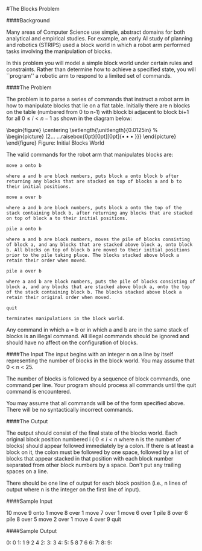 

#The Blocks Problem 

####Background 

Many areas of Computer Science use simple, abstract domains for both analytical and empirical studies. For example, an early AI study of planning and robotics (STRIPS) used a block world in which a robot arm performed tasks involving the manipulation of blocks.

In this problem you will model a simple block world under certain rules and constraints. Rather than determine how to achieve a specified state, you will ``program'' a robotic arm to respond to a limited set of commands.

####The Problem 

The problem is to parse a series of commands that instruct a robot arm in how to manipulate blocks that lie on a flat table. Initially there are n blocks on the table (numbered from 0 to n-1) with block bi adjacent to block bi+1 for all $0 \leq i < n-1$ as shown in the diagram below:
 
\begin{figure} \centering \setlength{\unitlength}{0.0125in} % \begin{picture} (2... ...raisebox{0pt}[0pt][0pt]{$\bullet \bullet \bullet$ }}} \end{picture} \end{figure}
Figure: Initial Blocks World

The valid commands for the robot arm that manipulates blocks are:

    move a onto b

    where a and b are block numbers, puts block a onto block b after returning any blocks that are stacked on top of blocks a and b to their initial positions.

    move a over b

    where a and b are block numbers, puts block a onto the top of the stack containing block b, after returning any blocks that are stacked on top of block a to their initial positions.

    pile a onto b

    where a and b are block numbers, moves the pile of blocks consisting of block a, and any blocks that are stacked above block a, onto block b. All blocks on top of block b are moved to their initial positions prior to the pile taking place. The blocks stacked above block a retain their order when moved.

    pile a over b

    where a and b are block numbers, puts the pile of blocks consisting of block a, and any blocks that are stacked above block a, onto the top of the stack containing block b. The blocks stacked above block a retain their original order when moved.

    quit

    terminates manipulations in the block world. 

Any command in which a = b or in which a and b are in the same stack of blocks is an illegal command. All illegal commands should be ignored and should have no affect on the configuration of blocks.

####The Input 
The input begins with an integer n on a line by itself representing the number of blocks in the block world. You may assume that 0 < n < 25.

The number of blocks is followed by a sequence of block commands, one command per line. Your program should process all commands until the quit command is encountered.

You may assume that all commands will be of the form specified above. There will be no syntactically incorrect commands.

####The Output 

The output should consist of the final state of the blocks world. Each original block position numbered i ( $0 \leq i < n$ where n is the number of blocks) should appear followed immediately by a colon. If there is at least a block on it, the colon must be followed by one space, followed by a list of blocks that appear stacked in that position with each block number separated from other block numbers by a space. Don't put any trailing spaces on a line.

There should be one line of output for each block position (i.e., n lines of output where n is the integer on the first line of input).

####Sample Input 

10
move 9 onto 1
move 8 over 1
move 7 over 1
move 6 over 1
pile 8 over 6
pile 8 over 5
move 2 over 1
move 4 over 9
quit

####Sample Output 

 0: 0
 1: 1 9 2 4
 2:
 3: 3
 4:
 5: 5 8 7 6
 6:
 7:
 8:
 9:
